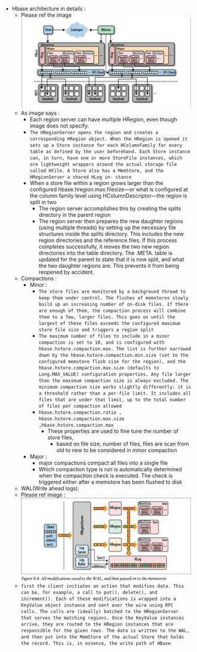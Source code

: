 * Hbase architecture in details :
  * Please ref the image ![](img/Hbase_architecture.png)
  * As image says : 
    * Each region server can have multiple HRegion, even though image does not specify. 
    * ```The HRegionServer opens the region and creates a corresponding HRegion object. When the HRegion is opened it sets up a Store instance for each HColumnFamily for every table as defined by the user beforehand. Each Store instance can, in turn, have one or more StoreFile instances, which are lightweight wrappers around the actual storage file called HFile. A Store also has a MemStore, and the HRegionServer a shared HLog in- stance ```
    * When a store file within a region grows larger than the configured hbase.hregion.max.filesize—or what is configured at the column family level using HColumnDescriptor—the region is split in two
      * The region server accomplishes this by creating the splits directory in the parent region
      * The region server then prepares the new daughter regions (using multiple threads) by setting up the necessary file structures inside the splits directory. This includes the new region directories and the reference files. If this process completes successfully, it moves the two new region directories into the table directory. The .META. table is updated for the parent to state that it is now split, and what the two daughter regions are. This prevents it from being reopened by accident.
  * Compactions :
    * Minor :
      * ```The store files are monitored by a background thread to keep them under control. The flushes of memstores slowly build up an increasing number of on-disk files. If there are enough of them, the compaction process will combine them to a few, larger files. This goes on until the largest of these files exceeds the configured maximum store file size and triggers a region split```
      * ```The maximum number of files to include in a minor compaction is set to 10, and is configured with hbase.hstore.compaction.max. The list is further narrowed down by the hbase.hstore.compaction.min.size (set to the configured memstore flush size for the region), and the hbase.hstore.compaction.max.size (defaults to Long.MAX_VALUE) configuration properties. Any file larger than the maximum compaction size is always excluded. The minimum compaction size works slightly differently: it is a threshold rather than a per-file limit. It includes all files that are under that limit, up to the total number of files per compaction allowed```
      * ```hbase.hstore.compaction.ratio , hbase.hstore.compaction.max.size ,hbase.hstore.compaction.max ``` 
        * These properties are used to fine tune the number of store files, 
          * based on file size, number of files, files are scan from old to new to be considered in minor compaction
    * Major :
      * major compactions compact all files into a single file 
      * Which compaction type is run is automatically determined when the compaction check is executed. The check is triggered either after a memstore has been flushed to disk
  * WAL(Write ahead logs): 
  * Please ref image : ![](img/Hbase_WAL.png)
  * ```first the client initiates an action that modifies data. This can be, for example, a call to put(), delete(), and increment(). Each of these modifications is wrapped into a KeyValue object instance and sent over the wire using RPC calls. The calls are (ideally) batched to the HRegionServer that serves the matching regions. Once the KeyValue instances arrive, they are routed to the HRegion instances that are responsible for the given rows. The data is written to the WAL, and then put into the MemStore of the actual Store that holds the record. This is, in essence, the write path of HBase```
